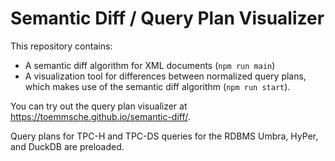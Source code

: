 # Semantic Diff / Query Plan Visualizer

This repository contains:
- A semantic diff algorithm for XML documents (`npm run main`)
- A visualization tool for differences between normalized query plans, which makes use of the semantic diff algorithm (`npm run start`).

You can try out the query plan visualizer at https://toemmsche.github.io/semantic-diff/.

Query plans for TPC-H and TPC-DS queries for the RDBMS Umbra, HyPer, and DuckDB are preloaded.